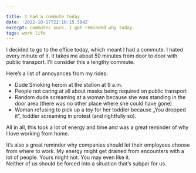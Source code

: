 ```yaml
---

title: I had a commute today
date: '2022-10-17T22:16:15.584Z'
excerpt: Commutes suck. I got reminded why today.
tags: work life
---
```


I decided to go to the office today, which meant I had a commute. I hated every minute of it. It takes me about 50 minutes from door to door with public transport. I’ll consider this a lengthy commute.

Here’s a list of annoyances from my rides:

- Dude Smoking heroin at the station at 9 a.m.
- People not caring at all about masks being required on public transport
- Random dude screaming at a woman because she was standing in the door area (there was no other place where she could have gone)
- Woman refusing to pick up a toy for her toddler because „You dropped it“, toddler screaming in protest (and rightfully so).

All in all, this took a lot of energy and time and was a great reminder of why I love working from home.

It’s also a great reminder why companies should let their employees choose from where to work. My energy might get drained from encounters with a lot of people. Yours might not. You may even like it.  
Neither of us should be forced into a situation that’s subpar for us.
